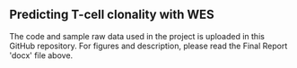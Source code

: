 ## Predicting T-cell clonality with WES
The code and sample raw data used in the project is uploaded in this GitHub repository.
For figures and description, please read the Final Report 'docx' file above.
